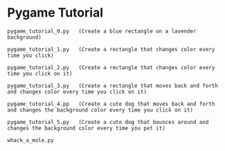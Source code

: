 # Pygame Tutorial

    pygame_tutorial_0.py   (Create a blue rectangle on a lavender background)

    pygame_tutorial_1.py   (Create a rectangle that changes color every time you click)

    pygame_tutorial_2.py   (Create a rectangle that changes color every time you click on it)

    pygame_tutorial_3.py   (Create a rectangle that moves back and forth and changes color every time you click on it)

    pygame_tutorial_4.pp   (Create a cute dog that moves back and forth and changes the background color every time you click on it)

    pygame_tutorial_5.py   (Create a cute dog that bounces around and changes the background color every time you pet it)

    whack_a_mole.py
